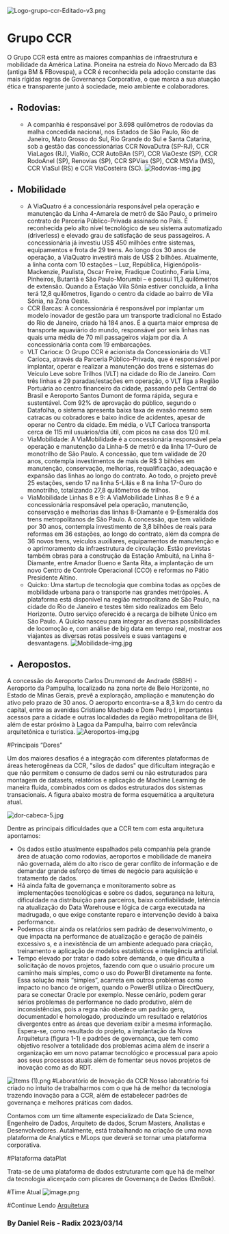 ![Logo-grupo-ccr-Editado-v3.png](/.attachments/Logo-grupo-ccr-Editado-v3-4731596d-bb67-40d8-aab1-fd17b1b6bda0.png)

# Grupo CCR
O Grupo CCR está entre as maiores companhias de infraestrutura e mobilidade da América Latina. Pioneira na estreia do Novo Mercado da B3 (antiga BM & FBovespa), a CCR é reconhecida pela adoção constante das mais rígidas regras de Governança Corporativa, o que marca a sua atuação ética e transparente junto à sociedade, meio ambiente e colaboradores.

- ## Rodovias:

  - A companhia é responsável por 3.698 quilômetros de rodovias da malha concedida nacional, nos Estados de São Paulo, Rio de Janeiro, Mato Grosso do Sul, Rio Grande do Sul e Santa Catarina, sob a gestão das concessionárias CCR NovaDutra (SP-RJ), CCR ViaLagos (RJ), ViaRio, CCR AutoBAn (SP), CCR ViaOeste (SP), CCR RodoAnel (SP), Renovias (SP), CCR SPVias (SP), CCR MSVia (MS), CCR ViaSul (RS) e CCR ViaCosteira (SC).
![Rodovias-img.jpg](/.attachments/Rodovias-img-835f686d-7245-4cd3-9ebf-392e6592b2d8.jpg)

- ## Mobilidade

  - A ViaQuatro é a concessionária responsável pela operação e manutenção da Linha 4-Amarela de metrô de São Paulo, o primeiro contrato de Parceria Público-Privada assinado no País. É reconhecida pelo alto nível tecnológico de seu sistema automatizado (driverless) e elevado grau de satisfação de seus passageiros. A concessionária já investiu US$ 450 milhões entre sistemas, equipamentos e frota de 29 trens. Ao longo dos 30 anos de operação, a ViaQuatro investirá mais de US$ 2 bilhões. Atualmente, a linha conta com 10 estações – Luz, República, Higienópolis-Mackenzie, Paulista, Oscar Freire, Fradique Coutinho, Faria Lima, Pinheiros, Butantã e São Paulo-Morumbi – e possui 11,3 quilômetros de extensão. Quando a Estação Vila Sônia estiver concluída, a linha terá 12,8 quilômetros, ligando o centro da cidade ao bairro de Vila Sônia, na Zona Oeste.
  - CCR Barcas: A concessionária é responsável por implantar um modelo inovador de gestão para um transporte tradicional no Estado do Rio de Janeiro, criado há 184 anos. É a quarta maior empresa de transporte aquaviário do mundo, responsável por seis linhas nas quais uma média de 70 mil passageiros viajam por dia. A concessionária conta com 19 embarcações.
  - VLT Carioca: O Grupo CCR é acionista da Concessionária do VLT Carioca, através da Parceria Público-Privada, que é responsável por implantar, operar e realizar a manutenção dos trens e sistemas do Veículo Leve sobre Trilhos (VLT) na cidade do Rio de Janeiro. Com três linhas e 29 paradas/estações em operação, o VLT liga a Região Portuária ao centro financeiro da cidade, passando pela Central do Brasil e Aeroporto Santos Dumont de forma rápida, segura e sustentável. Com 92% de aprovação do público, segundo o Datafolha, o sistema apresenta baixa taxa de evasão mesmo sem catracas ou cobradores e baixo índice de acidentes, apesar de operar no Centro da cidade. Em média, o VLT Carioca transporta cerca de 115 mil usuários/dia útil, com picos na casa dos 120 mil.
  - ViaMobilidade: A ViaMobilidade é a concessionária responsável pela operação e manutenção da Linha-5 de metrô e da linha 17-Ouro de monotrilho de São Paulo. A concessão, que tem validade de 20 anos, contempla investimentos de mais de R$ 3 bilhões em manutenção, conservação, melhorias, requalificação, adequação e expansão das linhas ao longo do contrato. Ao todo, o projeto prevê 25 estações, sendo 17 na linha 5-Lilás e 8 na linha 17-Ouro do monotrilho, totalizando 27,8 quilômetros de trilhos.
  - ViaMobilidade Linhas 8 e 9: A ViaMobilidade Linhas 8 e 9 é a concessionária responsável pela operação, manutenção, conservação e melhorias das linhas 8-Diamante e 9-Esmeralda dos trens metropolitanos de São Paulo. A concessão, que tem validade por 30 anos, contempla investimento de 3,8 bilhões de reais para reformas em 36 estações, ao longo do contrato, além da compra de 36 novos trens, veículos auxiliares, equipamentos de manutenção e o aprimoramento da infraestrutura de circulação. Estão previstas também obras para a construção da Estação Ambuitá, na Linha 8-Diamante, entre Amador Bueno e Santa Rita, a implantação de um novo Centro de Controle Operacional (CCO) e reformas no Pátio Presidente Altino.
  - Quicko: Uma startup de tecnologia que combina todas as opções de mobilidade urbana para o transporte nas grandes metrópoles. A plataforma está disponível na região metropolitana de São Paulo, na cidade do Rio de Janeiro e testes têm sido realizados em Belo Horizonte. Outro serviço oferecido é a recarga de bilhete Único em São Paulo. A Quicko nasceu para integrar as diversas possibilidades de locomoção e, com análise de big data em tempo real, mostrar aos viajantes as diversas rotas possíveis e suas vantagens e desvantagens.
![Mobilidade-img.jpg](/.attachments/Mobilidade-img-4eb324da-2fda-4476-ab48-a21ae567052a.jpg)
 - ## Aeropostos.

A concessão do Aeroporto Carlos Drummond de Andrade (SBBH) - Aeroporto da Pampulha, localizado na zona norte de Belo Horizonte, no Estado de Minas Gerais, prevê a exploração, ampliação e manutenção do ativo pelo prazo de 30 anos. O aeroporto encontra-se a 8,3 km do centro da capital, entre as avenidas Cristiano Machado e Dom Pedro I, importantes acessos para a cidade e outras localidades da região metropolitana de BH, além de estar próximo à Lagoa da Pampulha, bairro com relevância arquitetônica e turística.
![Aeroportos-img.jpg](/.attachments/Aeroportos-img-8f49c388-9c17-4e58-892a-146393977335.jpg)

#Principais  “Dores”

Um dos maiores desafios é a integração com diferentes plataformas de áreas heterogêneas da CCR, "silos de dados" que dificultam integração e que não permitem o consumo de dados semi ou não estruturados para montagem de datasets, relatórios e aplicação de Machine Learning de maneira fluída, combinados com os dados estruturados dos sistemas transacionais. A figura abaixo mostra de forma esquemática a arquitetura atual.

![dor-cabeca-5.jpg](/.attachments/dor-cabeca-5-32a5c382-c352-468f-8310-d03308dfb8e8.jpg)

Dentre as principais dificuldades que a CCR tem com esta arquitetura apontamos:
- Os dados estão atualmente espalhados pela companhia pela grande área de atuação como rodovias, aeroportos e mobilidade de maneira não governada, além do alto risco de gerar conflito de informação e de demandar grande esforço de times de negócio para aquisição e tratamento de dados.
- Há ainda falta de governança e monitoramento sobre as implementações tecnológicas e sobre os dados, segurança na leitura, dificuldade na distribuição para parceiros, baixa confiabilidade, latência na atualização do Data Warehouse e lógica de carga executada na madrugada, o que exige constante reparo e intervenção devido à baixa performance.
- Podemos citar ainda os relatórios sem padrão de desenvolvimento, o que impacta na performance de atualização e geração de painéis excessivo s, e a inexistência de um ambiente adequado para criação, treinamento e aplicação de modelos estatísticos e inteligência artificial.
- Tempo elevado por tratar o dado sobre demanda, o que dificulta a solicitação de novos projetos, fazendo com que o usuário procure um caminho mais simples, como o uso do PowerBI diretamente na fonte. Essa solução mais “simples”, acarreta em outros problemas como impacto no banco de origem, quando o PowerBI utiliza o DirectQuery, para se conectar Oracle por exemplo. Nesse cenário, podem gerar sérios problemas de performance no dado produtivo, além de inconsistências, pois a regra não obedece um padrão gera, documentadol e homologado, produzindo um resultado e relatórios divergentes entre as áreas que deveriam exibir a mesma informação.
Espera-se, como resultado do projeto, a implantação da Nova Arquitetura (figura 1-1) e padrões de governança, que tem como objetivo resolver a totalidade dos problemas acima além de inserir a organização em um novo patamar tecnológico e processual para apoio aos seus processos atuais além de fomentar seus novos projetos de inovação como as do RDT.


![Items (1).png](/.attachments/Items%20(1)-faebc3f0-742a-4517-80a8-62be2dbc4f5a.png)
#Laboratório de Inovação da CCR
Nosso laboratório foi criado no intuito de trabalharmos com o que há de melhor da tecnologia trazendo inovação para a CCR, além de estabelecer padrões de governança e melhores práticas com dados.

Contamos com um time altamente especializado de Data Science, Engenheiro de Dados, Arquiteto de dados, Scrum Masters, Analistas e Desenvolvedores. Autalmente, está trabalhando na criação de uma nova plataforma de Analytics e MLops que deverá se tornar uma plataforma corporativa.

#Plataforma dataPlat

Trata-se de uma plataforma de dados estruturante com que há de melhor da tecnologia alicerçado com plicares de Governança de Dados (DmBok).

#Time Atual
![image.png](/.attachments/image-57f61326-5459-403d-978c-2af12ca3ea4f.png)

#Continue Lendo
[Arquitetura](https://dev.azure.com/CCR-DEVOPS/ccr-gbs-labinov-dataplat/_wiki/wikis/ccr-gbs-labinov-dataplat.wiki/201/Arquitetura)
### By Daniel Reis - Radix 2023/03/14